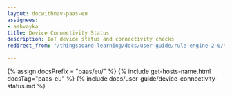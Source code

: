 ```yaml
---
layout: docwithnav-paas-eu
assignees:
- ashvayka
title: Device Connectivity Status
description: IoT device status and connectivity checks
redirect_from: "/thingsboard-learning/docs/user-guide/rule-engine-2-0/tutorials/device-online-offline/"

---
```


{% assign docsPrefix = "paas/eu/" %}
{% include get-hosts-name.html docsTag="paas-eu" %}
{% include docs/user-guide/device-connectivity-status.md %}

 


 
    
